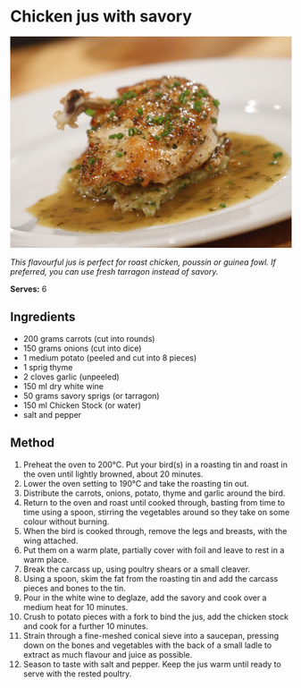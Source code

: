 # Chicken jus with savory

![Chicken jus with savory](resources/chicken-jus.jpg)

*This flavourful jus is perfect for roast chicken, poussin or guinea fowl. If preferred, you can use fresh tarragon instead of savory.*

**Serves:** 6

## Ingredients
- 200 grams carrots (cut into rounds)
- 150 grams onions (cut into dice)
- 1 medium potato (peeled and cut into 8 pieces)
- 1 sprig thyme
- 2 cloves garlic (unpeeled)
- 150 ml dry white wine
- 50 grams savory sprigs (or tarragon)
- 150 ml Chicken Stock (or water)
- salt and pepper

## Method
1. Preheat the oven to 200°C. Put your bird(s) in a roasting tin and roast in the oven until lightly browned, about 20 minutes. 
1. Lower the oven setting to 190°C and take the roasting tin out. 
1. Distribute the carrots, onions, potato, thyme and garlic around the bird. 
1. Return to the oven and roast until cooked through, basting from time to time using a spoon, stirring the vegetables around so they take on some colour without burning.
1. When the bird is cooked through, remove the legs and breasts, with the wing attached. 
1. Put them on a warm plate, partially cover with foil and leave to rest in a warm place. 
1. Break the carcass up, using poultry shears or a small cleaver. 
1. Using a spoon, skim the fat from the roasting tin and add the carcass pieces and bones to the tin.
1. Pour in the white wine to deglaze, add the savory and cook over a medium heat for 10 minutes. 
1. Crush to potato pieces with a fork to bind the jus, add the chicken stock and cook for a further 10 minutes.
1. Strain through a fine-meshed conical sieve into a saucepan, pressing down on the bones and vegetables with the back of a small ladle to extract as much flavour and juice as possible. 
1. Season to taste with salt and pepper. Keep the jus warm until ready to serve with the rested poultry.
